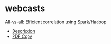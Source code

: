 webcasts
========
All-vs-all: Efficient correlation using Spark/Hadoop 
* [Description](http://www.oreilly.com/pub/e/3200)
* [PDF Copy](./webinars/oreilly_webinar_2015_07_23.pdf)